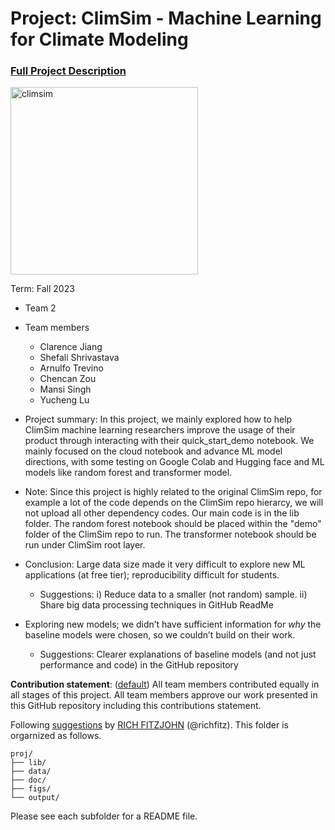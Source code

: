 # Project: ClimSim - Machine Learning for Climate Modeling


### [Full Project Description](doc/project3_desc.md)

<img src="https://leap-stc.github.io/ClimSim/_images/fig_1.png" alt="climsim" width="300"/>

Term: Fall 2023

+ Team 2
+ Team members
	+ Clarence Jiang
	+ Shefali Shrivastava
	+ Arnulfo Trevino
	+ Chencan Zou
	+ Mansi Singh
	+ Yucheng Lu

+ Project summary: In this project, we mainly explored how to help ClimSim machine learning researchers improve the usage of their product through interacting with their quick_start_demo notebook. We mainly focused on the cloud notebook and advance ML model directions, with some testing on Google Colab and Hugging face and ML models like random forest and transformer model.

+ Note: Since this project is highly related to the original ClimSim repo, for example a lot of the code depends on the ClimSim repo hierarcy, we will not upload all other dependency codes. Our main code is in the lib folder. The random forest notebook should be placed within the "demo" folder of the ClimSim repo to run. The transformer notebook should be run under ClimSim root layer. 

+ Conclusion: Large data size made it very difficult to explore new ML applications (at free tier); reproducibility difficult for students.
  	+ Suggestions: i) Reduce data to a smaller (not random) sample. ii) Share big data processing techniques in GitHub ReadMe
+ Exploring new models; we didn’t have sufficient information for _why_ the baseline models were chosen, so we couldn’t build on their work.
  	+ Suggestions: Clearer explanations of baseline models (and not just performance and code) in the GitHub repository 
 
	

**Contribution statement**: ([default](doc/a_note_on_contributions.md)) All team members contributed equally in all stages of this project. All team members approve our work presented in this GitHub repository including this contributions statement. 

Following [suggestions](http://nicercode.github.io/blog/2013-04-05-projects/) by [RICH FITZJOHN](http://nicercode.github.io/about/#Team) (@richfitz). This folder is orgarnized as follows.

```
proj/
├── lib/
├── data/
├── doc/
├── figs/
└── output/
```

Please see each subfolder for a README file.
